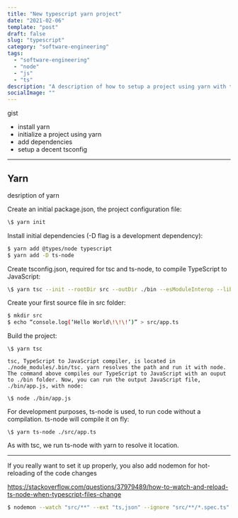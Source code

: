 ```yaml
---
title: "New typescript yarn project"
date: "2021-02-06"
template: "post"
draft: false
slug: "typescript"
category: "software-engineering"
tags:
  - "software-engineering"
  - "node"
  - "js"
  - "ts"
description: "A description of how to setup a project using yarn with typescript support from the beginning"
socialImage: ""
---
```


gist

- install yarn
- initialize a project using yarn
- add dependencies
- setup a decent tsconfig

---

## Yarn

desription of yarn

Create an initial package.json, the project configuration file:

```bash
\$ yarn init
```

Install initial dependencies (-D flag is a development dependency):

```bash
$ yarn add @types/node typescript
$ yarn add -D ts-node
```

Create tsconfig.json, required for tsc and ts-node, to compile TypeScript to JavaScript:

```bash
\$ yarn tsc --init --rootDir src --outDir ./bin --esModuleInterop --lib ES2019 --module commonjs --noImplicitAny true
```

Create your first source file in src folder:

```bash
$ mkdir src
$ echo “console.log(‘Hello World\!\!\!’)” > src/app.ts
```

Build the project:

```
\$ yarn tsc

tsc, TypeScript to JavaScript compiler, is located in ./node_modules/.bin/tsc. yarn resolves the path and run it with node. The command above compiles our TypeScript to JavaScript with an ouput to ./bin folder. Now, you can run the output JavaScript file, ./bin/app.js, with node:
```

```
\$ node ./bin/app.js
```

For development purposes, ts-node is used, to run code without a compilation. ts-node will compile it on fly:

```
\$ yarn ts-node ./src/app.ts
```

As with tsc, we run ts-node with yarn to resolve it location.

---

If you really want to set it up properly, you also add nodemon for hot-reloading of the code changes

https://stackoverflow.com/questions/37979489/how-to-watch-and-reload-ts-node-when-typescript-files-change

```bash
$ nodemon --watch "src/**" --ext "ts,json" --ignore "src/**/*.spec.ts" --exec "ts-node src/index.ts"
```
